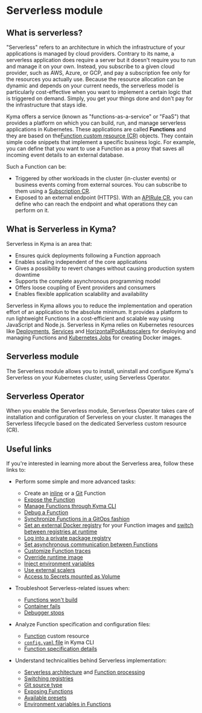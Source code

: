 # Serverless module

## What is serverless?

"Serverless" refers to an architecture in which the infrastructure of your applications is managed by cloud providers. Contrary to its name, a serverless application does require a server but it doesn't require you to run and manage it on your own. Instead, you subscribe to a given cloud provider, such as AWS, Azure, or GCP, and pay a subscription fee only for the resources you actually use. Because the resource allocation can be dynamic and depends on your current needs, the serverless model is particularly cost-effective when you want to implement a certain logic that is triggered on demand. Simply, you get your things done and don't pay for the infrastructure that stays idle.

Kyma offers a service (known as "functions-as-a-service" or "FaaS") that provides a platform on which you can build, run, and manage serverless applications in Kubernetes. These applications are called **Functions** and they are based on the[Function custom resource (CR)](https://github.com/kyma-project/kyma/blob/main/docs/05-technical-reference/00-custom-resources/svls-01-function.md) objects. They contain simple code snippets that implement a specific business logic. For example, you can define that you want to use a Function as a proxy that saves all incoming event details to an external database.

Such a Function can be:

- Triggered by other workloads in the cluster (in-cluster events) or business events coming from external sources. You can subscribe to them using a [Subscription CR](https://github.com/kyma-project/kyma/blob/main/docs/05-technical-reference/00-custom-resources/evnt-01-subscription.md).
- Exposed to an external endpoint (HTTPS). With an [APIRule CR](https://github.com/kyma-project/kyma/blob/main/docs/05-technical-reference/00-custom-resources/apix-01-apirule.md), you can define who can reach the endpoint and what operations they can perform on it.

## What is Serverless in Kyma?

Serverless in Kyma is an area that:

- Ensures quick deployments following a Function approach
- Enables scaling independent of the core applications
- Gives a possibility to revert changes without causing production system downtime
- Supports the complete asynchronous programming model
- Offers loose coupling of Event providers and consumers
- Enables flexible application scalability and availability

Serverless in Kyma allows you to reduce the implementation and operation effort of an application to the absolute minimum. It provides a platform to run lightweight Functions in a cost-efficient and scalable way using JavaScript and Node.js. Serverless in Kyma relies on Kubernetes resources like [Deployments](https://kubernetes.io/docs/concepts/workloads/controllers/deployment/), [Services](https://kubernetes.io/docs/concepts/services-networking/service/) and [HorizontalPodAutoscalers](https://kubernetes.io/docs/tasks/run-application/horizontal-pod-autoscale/) for deploying and managing Functions and [Kubernetes Jobs](https://kubernetes.io/docs/concepts/workloads/controllers/jobs-run-to-completion/) for creating Docker images.

## Serverless module

The Serverless module allows you to install, uninstall and configure Kyma's Serverless on your Kubernetes cluster, using Serverless Operator.

## Serverless Operator

When you enable the Serverless module, Serverless Operator takes care of installation and configuration of Serverless on your cluster. It manages the Serverless lifecycle based on the dedicated Serverless custom resource (CR).

## Useful links

If you're interested in learning more about the Serverless area, follow these links to:

- Perform some simple and more advanced tasks:

  - Create an [inline](/docs/user/03-10-create-inline-function.md) or a [Git](/docs/user/03-11-create-git-function.md) Function
  - [Expose the Function](/docs/user/03-20-expose-function.md)
  - [Manage Functions through Kyma CLI](/docs/user/03-30-manage-functions-with-kyma-cli.md)
  - [Debug a Function](/docs/user/03-40-debug-function.md)
  - [Synchronize Functions in a GitOps fashion](/docs/user/03-50-sync-function-with-gitops.md)
  - [Set an external Docker registry](/docs/user/03-60-set-external-registry.md) for your Function images and [switch between registries at runtime](/docs/user/03-70-switch-to-external-registry.md)
  - [Log into a private package registry](/docs/user/03-80-log-into-private-packages-registry.md)
  - [Set asynchronous communication between Functions](/docs/user/03-90-set-asynchronous-connection)
  - [Customize Function traces](/docs/user/03-100-customize-function-traces.md)
  - [Override runtime image](/docs/user/03-110-override-runtime-image.md)
  - [Inject environment variables](/docs/user/03-120-inject-envs.md)
  - [Use external scalers](/docs/user/03-130-use-external-scalers.md)
  - [Access to Secrets mounted as Volume](/docs/user/03-140-use-secret-mounts.md)

- Troubleshoot Serverless-related issues when:

   - [Functions won't build](https://github.com/kyma-project/kyma/blob/main/docs/04-operation-guides/troubleshooting/serverless/svls-01-cannot-build-functions.md)
   - [Container fails](https://github.com/kyma-project/kyma/blob/main/docs/04-operation-guides/troubleshooting/serverless/svls-02-failing-function-container.md)
   - [Debugger stops](https://github.com/kyma-project/kyma/blob/main/docs/04-operation-guides/troubleshooting/serverless/svls-03-function-debugger-in-strange-location.md)

- Analyze Function specification and configuration files:

  - [Function](../../../05-technical-reference/00-custom-resources/svls-01-function.md) custom resource
  - [`config.yaml` file](../../../05-technical-reference/svls-06-function-configuration-file.md) in Kyma CLI
  - [Function specification details](../../../05-technical-reference/svls-08-function-specification.md)

- Understand technicalities behind Serverless implementation:

  - [Serverless architecture](../../../05-technical-reference/00-architecture/svls-01-architecture.md) and [Function processing](../../../05-technical-reference/svls-02-function-processing-stages.md)
  - [Switching registries](../../../05-technical-reference/svls-03-switching-registries.md)
  - [Git source type](../../../05-technical-reference/svls-04-git-source-type.md)
  - [Exposing Functions](../../../05-technical-reference/svls-05-exposing-functions.md)
  - [Available presets](../../../05-technical-reference/svls-09-available-presets.md)
  - [Environment variables in Functions](../../../05-technical-reference/00-configuration-parameters/svls-02-environment-variables.md)